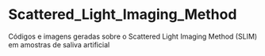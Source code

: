# Scattered_Light_Imaging_Method
Códigos e imagens geradas sobre o Scattered Light Imaging Method (SLIM) em amostras de saliva artificial
